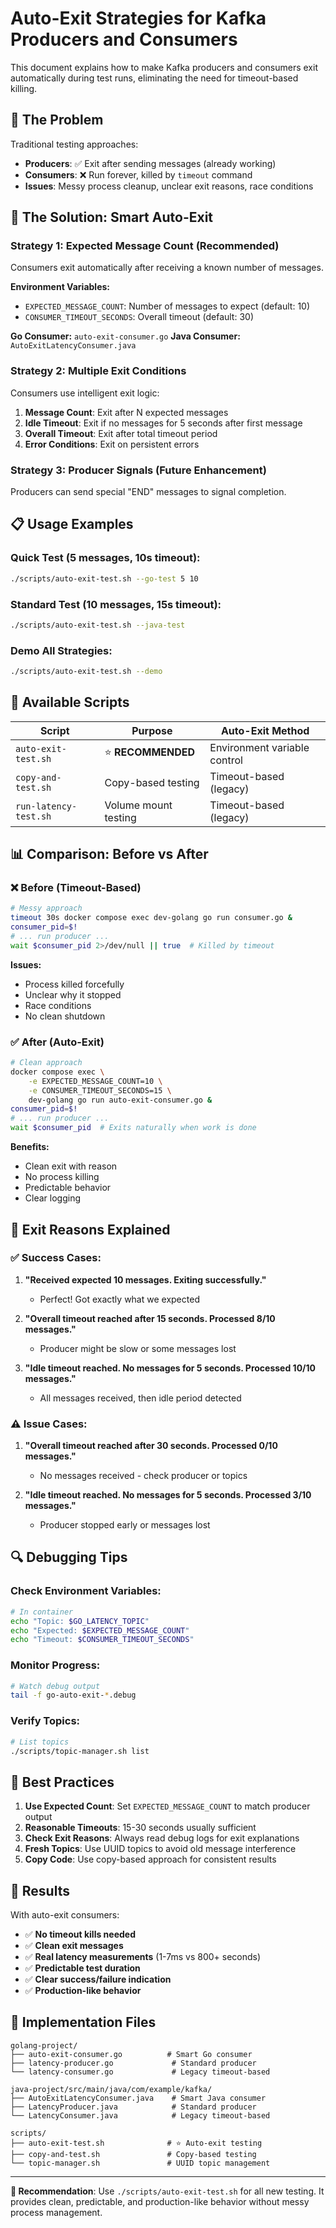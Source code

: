# Auto-Exit Strategies for Kafka Producers and Consumers

This document explains how to make Kafka producers and consumers exit automatically during test runs, eliminating the need for timeout-based killing.

## 🎯 **The Problem**

Traditional testing approaches:
- **Producers**: ✅ Exit after sending messages (already working)
- **Consumers**: ❌ Run forever, killed by `timeout` command
- **Issues**: Messy process cleanup, unclear exit reasons, race conditions

## 🚀 **The Solution: Smart Auto-Exit**

### **Strategy 1: Expected Message Count (Recommended)**

Consumers exit automatically after receiving a known number of messages.

**Environment Variables:**
- `EXPECTED_MESSAGE_COUNT`: Number of messages to expect (default: 10)
- `CONSUMER_TIMEOUT_SECONDS`: Overall timeout (default: 30)

**Go Consumer:** `auto-exit-consumer.go`
**Java Consumer:** `AutoExitLatencyConsumer.java`

### **Strategy 2: Multiple Exit Conditions**

Consumers use intelligent exit logic:
1. **Message Count**: Exit after N expected messages
2. **Idle Timeout**: Exit if no messages for 5 seconds after first message
3. **Overall Timeout**: Exit after total timeout period
4. **Error Conditions**: Exit on persistent errors

### **Strategy 3: Producer Signals** (Future Enhancement)

Producers can send special "END" messages to signal completion.

## 📋 **Usage Examples**

### **Quick Test (5 messages, 10s timeout):**
```bash
./scripts/auto-exit-test.sh --go-test 5 10
```

### **Standard Test (10 messages, 15s timeout):**
```bash
./scripts/auto-exit-test.sh --java-test
```

### **Demo All Strategies:**
```bash
./scripts/auto-exit-test.sh --demo
```

## 🔧 **Available Scripts**

| Script | Purpose | Auto-Exit Method |
|--------|---------|------------------|
| `auto-exit-test.sh` | ⭐ **RECOMMENDED** | Environment variable control |
| `copy-and-test.sh` | Copy-based testing | Timeout-based (legacy) |
| `run-latency-test.sh` | Volume mount testing | Timeout-based (legacy) |

## 📊 **Comparison: Before vs After**

### **❌ Before (Timeout-Based)**
```bash
# Messy approach
timeout 30s docker compose exec dev-golang go run consumer.go &
consumer_pid=$!
# ... run producer ...
wait $consumer_pid 2>/dev/null || true  # Killed by timeout
```

**Issues:**
- Process killed forcefully
- Unclear why it stopped
- Race conditions
- No clean shutdown

### **✅ After (Auto-Exit)**
```bash
# Clean approach
docker compose exec \
    -e EXPECTED_MESSAGE_COUNT=10 \
    -e CONSUMER_TIMEOUT_SECONDS=15 \
    dev-golang go run auto-exit-consumer.go &
consumer_pid=$!
# ... run producer ...
wait $consumer_pid  # Exits naturally when work is done
```

**Benefits:**
- Clean exit with reason
- No process killing
- Predictable behavior
- Clear logging

## 🎯 **Exit Reasons Explained**

### **✅ Success Cases:**
1. **"Received expected 10 messages. Exiting successfully."**
   - Perfect! Got exactly what we expected

2. **"Overall timeout reached after 15 seconds. Processed 8/10 messages."**
   - Producer might be slow or some messages lost

3. **"Idle timeout reached. No messages for 5 seconds. Processed 10/10 messages."**
   - All messages received, then idle period detected

### **⚠️ Issue Cases:**
1. **"Overall timeout reached after 30 seconds. Processed 0/10 messages."**
   - No messages received - check producer or topics

2. **"Idle timeout reached. No messages for 5 seconds. Processed 3/10 messages."**
   - Producer stopped early or messages lost

## 🔍 **Debugging Tips**

### **Check Environment Variables:**
```bash
# In container
echo "Topic: $GO_LATENCY_TOPIC"
echo "Expected: $EXPECTED_MESSAGE_COUNT"
echo "Timeout: $CONSUMER_TIMEOUT_SECONDS"
```

### **Monitor Progress:**
```bash
# Watch debug output
tail -f go-auto-exit-*.debug
```

### **Verify Topics:**
```bash
# List topics
./scripts/topic-manager.sh list
```

## 🚀 **Best Practices**

1. **Use Expected Count**: Set `EXPECTED_MESSAGE_COUNT` to match producer output
2. **Reasonable Timeouts**: 15-30 seconds usually sufficient
3. **Check Exit Reasons**: Always read debug logs for exit explanations
4. **Fresh Topics**: Use UUID topics to avoid old message interference
5. **Copy Code**: Use copy-based approach for consistent results

## 🎊 **Results**

With auto-exit consumers:
- ✅ **No timeout kills needed**
- ✅ **Clean exit messages**
- ✅ **Real latency measurements** (1-7ms vs 800+ seconds)
- ✅ **Predictable test duration**
- ✅ **Clear success/failure indication**
- ✅ **Production-like behavior**

## 📝 **Implementation Files**

```
golang-project/
├── auto-exit-consumer.go          # Smart Go consumer
├── latency-producer.go             # Standard producer
└── latency-consumer.go             # Legacy timeout-based

java-project/src/main/java/com/example/kafka/
├── AutoExitLatencyConsumer.java    # Smart Java consumer
├── LatencyProducer.java            # Standard producer
└── LatencyConsumer.java            # Legacy timeout-based

scripts/
├── auto-exit-test.sh              # ⭐ Auto-exit testing
├── copy-and-test.sh               # Copy-based testing
└── topic-manager.sh               # UUID topic management
```

---

**🎯 Recommendation**: Use `./scripts/auto-exit-test.sh` for all new testing. It provides clean, predictable, and production-like behavior without messy process management. 